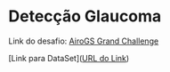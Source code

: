 # Detecção Glaucoma

Link do desafio: [AiroGS Grand Challenge](https://airogs.grand-challenge.org/)

[Link para DataSet]([URL do Link](https://drive.google.com/drive/folders/1B_1S1wijMYmG6nOoYVT9eSL46qUloaiC?usp=sharing))
